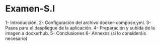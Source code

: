 # Examen-S.I
 1- Introducción. 2- Configuración del archivo docker-compose.yml. 3- Pasos para el despliegue de la aplicación. 4- Preparación y subida de la imagen a dockerhub. 5- Conclusiones 6- Annexos (si lo consideráis necesario)
